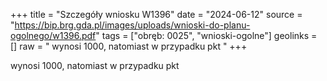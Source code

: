 +++
title = "Szczegóły wniosku W1396"
date = "2024-06-12"
source = "https://bip.brg.gda.pl/images/uploads/wnioski-do-planu-ogolnego/w1396.pdf"
tags = ["obręb: 0025", "wnioski-ogolne"]
geolinks = []
raw = " wynosi 1000, natomiast w przypadku pkt "
+++

 wynosi 1000, natomiast w przypadku pkt 


